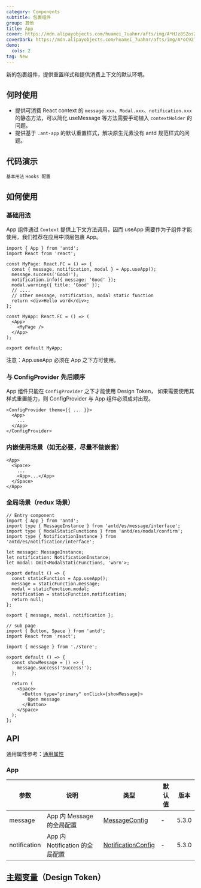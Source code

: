```yaml
---
category: Components
subtitle: 包裹组件
group: 其他
title: App
cover: https://mdn.alipayobjects.com/huamei_7uahnr/afts/img/A*HJz8SZos2wgAAAAAAAAAAAAADrJ8AQ/original
coverDark: https://mdn.alipayobjects.com/huamei_7uahnr/afts/img/A*oC92TK44Ex8AAAAAAAAAAAAADrJ8AQ/original
demo:
  cols: 2
tag: New
---
```


新的包裹组件，提供重置样式和提供消费上下文的默认环境。

## 何时使用

- 提供可消费 React context 的 `message.xxx`、`Modal.xxx`、`notification.xxx` 的静态方法，可以简化 useMessage 等方法需要手动植入 `contextHolder` 的问题。
- 提供基于 `.ant-app` 的默认重置样式，解决原生元素没有 antd 规范样式的问题。

## 代码演示

<!-- prettier-ignore -->
<code src="./demo/basic.tsx">基本用法</code>
<code src="./demo/config.tsx">Hooks 配置</code>

## 如何使用

### 基础用法

App 组件通过 `Context` 提供上下文方法调用，因而 useApp 需要作为子组件才能使用，我们推荐在应用中顶层包裹 App。

```tsx
import { App } from 'antd';
import React from 'react';

const MyPage: React.FC = () => {
  const { message, notification, modal } = App.useApp();
  message.success('Good!');
  notification.info({ message: 'Good' });
  modal.warning({ title: 'Good' });
  // ....
  // other message, notification, modal static function
  return <div>Hello word</div>;
};

const MyApp: React.FC = () => (
  <App>
    <MyPage />
  </App>
);

export default MyApp;
```

注意：App.useApp 必须在 App 之下方可使用。

### 与 ConfigProvider 先后顺序

App 组件只能在 `ConfigProvider` 之下才能使用 Design Token， 如果需要使用其样式重置能力，则 ConfigProvider 与 App 组件必须成对出现。

```tsx
<ConfigProvider theme={{ ... }}>
  <App>
    ...
  </App>
</ConfigProvider>
```

### 内嵌使用场景（如无必要，尽量不做嵌套）

```tsx
<App>
  <Space>
    ...
    <App>...</App>
  </Space>
</App>
```

### 全局场景（redux 场景）

```tsx
// Entry component
import { App } from 'antd';
import type { MessageInstance } from 'antd/es/message/interface';
import type { ModalStaticFunctions } from 'antd/es/modal/confirm';
import type { NotificationInstance } from 'antd/es/notification/interface';

let message: MessageInstance;
let notification: NotificationInstance;
let modal: Omit<ModalStaticFunctions, 'warn'>;

export default () => {
  const staticFunction = App.useApp();
  message = staticFunction.message;
  modal = staticFunction.modal;
  notification = staticFunction.notification;
  return null;
};

export { message, modal, notification };
```

```tsx
// sub page
import { Button, Space } from 'antd';
import React from 'react';

import { message } from './store';

export default () => {
  const showMessage = () => {
    message.success('Success!');
  };

  return (
    <Space>
      <Button type="primary" onClick={showMessage}>
        Open message
      </Button>
    </Space>
  );
};
```

## API

通用属性参考：[通用属性](/docs/react/common-props)

### App

| 参数 | 说明 | 类型 | 默认值 | 版本 |
| --- | --- | --- | --- | --- |
| message | App 内 Message 的全局配置 | [MessageConfig](/components/message-cn/#messageconfig) | - | 5.3.0 |
| notification | App 内 Notification 的全局配置 | [NotificationConfig](/components/notification-cn/#notificationconfig) | - | 5.3.0 |

## 主题变量（Design Token）

<ComponentTokenTable component="App"></ComponentTokenTable>
